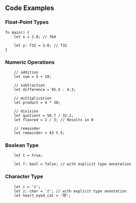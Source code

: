 ## Code Examples

### Float-Point Types
```
fn main() {
    let x = 2.0; // f64

    let y: f32 = 3.0; // f32
}
```

### Numeric Operations
```
    // addition
    let sum = 5 + 10;

    // subtraction
    let difference = 95.5 - 4.3;

    // multiplication
    let product = 4 * 30;

    // division
    let quotient = 56.7 / 32.2;
    let floored = 2 / 3; // Results in 0

    // remainder
    let remainder = 43 % 5;
```

### Boolean Type
```
    let t = true;

    let f: bool = false; // with explicit type annotation
```

### Character Type
```
    let c = 'z';
    let z: char = 'ℤ'; // with explicit type annotation
    let heart_eyed_cat = '😻';
```
